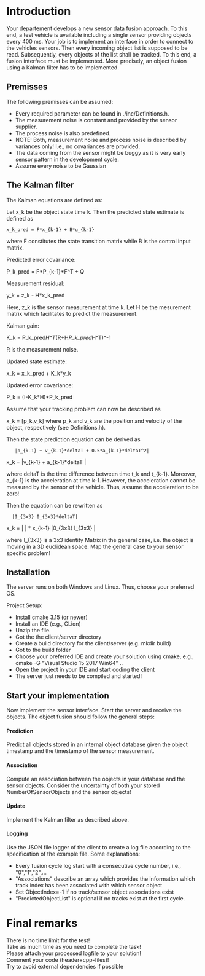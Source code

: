 # Introduction
Your departement develops a new sensor data fusion approach.
To this end, a test vehicle is available including a single sensor providing objects every 400 ms.
Your job is to implement an interface in order to connect to the vehicles sensors.
Then every incoming object list is supposed to be read.
Subsequently, every objects of the list shall be tracked.
To this end, a fusion interface must be implemented.
More precisely, an object fusion using a Kalman filter has to be implemented.

## Premisses

The following premisses can be assumed:

- Every required parameter can be found in ./inc/Definitions.h.
- The measurement noise is constant and provided by the sensor supplier.
- The process noise is also predefined.
- NOTE: Both, measurement noise and process noise is described by variances only! I.e., no covariances are provided.
- The data coming from the sensor might be buggy as it is very early sensor pattern in the development cycle.
- Assume every noise to be Gaussian

## The Kalman filter

The Kalman equations are defined as:

Let x_k be the object state time k.
Then the predicted state estimate is defined as

    x_k_pred = F*x_{k-1} + B*u_{k-1}

where F constitutes the state transition matrix while B is the control input matrix.

Predicted error covariance:

   P_k_pred = F*P_{k-1}*F^T + Q

Measurement residual:

   y_k = z_k - H*x_k_pred

Here, z_k is the sensor measurement at time k. Let H be the mesurement matrix which facilitates to predict the measurement.

Kalman gain:

  K_k = P_k_pred*H^T*(R+H*P_k_pred*H^T)^-1

R is the measurement noise.

Updated state estimate:

  x_k = x_k_pred + K_k*y_k

Updated error covariance:

  P_k = (I-K_k*H)*P_k_pred


Assume that your tracking problem can now be described as

x_k = [p_k,v_k] where p_k and v_k are the position and velocity of the object, respectively (see Definitions.h).

Then the state prediction equation can be derived as

       |p_{k-1} + v_{k-1}*deltaT + 0.5*a_{k-1}*deltaT^2|
x_k =  |v_{k-1} + a_{k-1}*deltaT                       |

where deltaT is the time difference between time t_k and t_{k-1}. Moreover, a_{k-1} is the acceleration at time k-1. 
However, the acceleration cannot be measured by the sensor of the vehicle. Thus, assume the acceleration to be zero!

Then the equation can be rewritten as

      |I_{3x3} I_{3x3}*deltaT|
x_k = |                      | * x_{k-1}
      |0_{3x3} I_{3x3}       | 

where I_{3x3} is a 3x3 identity Matrix in the general case, i.e. the object is moving in a 3D euclidean space. Map the general case to your sensor specific problem!

## Installation

The server runs on both Windows and Linux. Thus, choose your preferred OS.

Project Setup:

- Install cmake 3.15 (or newer)
- Install an IDE (e.g., CLion)
- Unzip the file.
- Got the the client/server directory
- Create a build directory for the client/server (e.g. mkdir build)
- Got to the build folder
- Choose your preferred IDE and create your solution using cmake, e.g., cmake -G "Visual Studio 15 2017 Win64" ..
- Open the project in your IDE and start coding the client
- The server just needs to be compiled and started!
	
## Start your implementation
Now implement the sensor interface.
Start the server and receive the objects.
The object fusion should follow the general steps:

#### Prediction
Predict all objects stored in an internal object database given
the object timestamp and the timestamp of the sensor measurement.

#### Association
Compute an association between the objects in your database and 
the sensor objects. Consider the uncertainty of both your stored NumberOfSensorObjects
and the sensor objects!

#### Update
Implement the Kalman filter as described above.

#### Logging
Use the JSON file logger of the client to create a log file
according to the specification of the example file. 
Some explanations:
- Every fusion cycle log start with a consecutive cycle number, i.e., "0","1","2",...
- "Associations" describe an array which provides the information which track index has been associated with which sensor object
- Set ObjectIndex=-1 if no track/sensor object associations exist
- "PredictedObjectList" is optional if no tracks exist at the first cycle.

# Final remarks
There is no time limit for the test!<br>
Take as much time as you need to complete the task!<br>
Please attach your processed logfile to your solution!<br>
Comment your code (header+cpp-files)!<br>
Try to avoid external dependencies if possible
